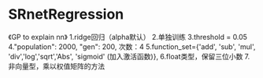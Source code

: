 # SRnetRegression
《GP to explain nn》
1.ridge回归（alpha默认）
2.单独训练
3.threshold = 0.05
4."population": 2000,
    "gen": 200,
    次数：4
5.function_set={'add', 'sub', 'mul', 'div','log','sqrt','Abs', 'sigmoid' (加入激活函数)},
6.float类型，保留三位小数
7.非向量型，乘以权值矩阵的方法
